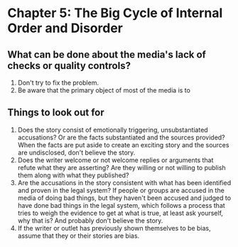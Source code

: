 

# Chapter 5: The Big Cycle of Internal Order and Disorder

## What can be done about the media's lack of checks or quality controls?

1. Don't try to fix the problem.
2. Be aware that the primary object of most of the media is to 

## Things to look out for

1. Does the story consist of emotionally triggering, unsubstantiated accusations?
   Or are the facts substantiated and the sources provided?
   When the facts are put aside to create an exciting story and the sources are undisclosed, don't believe the story.
2. Does the writer welcome or not welcome replies or arguments that refute what they are asserting?
   Are they willing or not willing to publish them along with what they published?
3. Are the accusations in the story consistent with what has been identified and proven in the legal system?
   If people or groups are accused in the media of doing bad things, but they haven't been accused and judged to have done bad things in the legal system,
   which follows a process that tries to weigh the evidence to get at what is true, at least ask yourself, why that is?  And probably don't believe the story.
4. If the writer or outlet has previously shown themselves to be bias, assume that they or their stories are bias.
